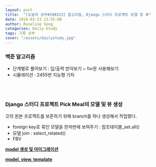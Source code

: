 ```yaml
---
layout: post
title:  "[오늘의 공부#190323] 알고리즘, Django 스터디 프로젝트 모델 및 뷰"
date: 2019-03-23 13:55:00
author: Roseline Song
categories: Daily-Study
tags: 기록 공부
cover: "/assets/dailystudy.jpg"
---
```



### 백준 알고리즘 

- 단계별로 풀어보기 : 입/출력 받아보기 ~ for문 사용해보기 
- 시뮬레이션 : 2455번 지능형 기차 

<br>
<br>


### Django 스터디 프로젝트 Pick Meal의 모델 및 뷰 생성

깃의 원본 프로젝트를 보존하기 위해 branch를 하나 생성해서 작업했다.

- foreign key로 묶인 모델을 한꺼번에 보여주기 : 참조테이블_set.all()
- 모델 join : select_related()
- FBV

**[model 생성 및 마이그레이션](https://roseline124.github.io/django/2019/03/23/pickmeal-model.html)**

**[model, view, template](https://roseline124.github.io/django/2019/03/23/pickmeal-model2.html)**

<br>
<br>
